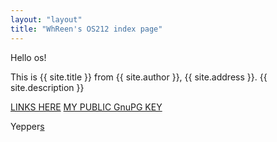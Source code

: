 ```yaml
---
layout: "layout"
title: "WhReen's OS212 index page" 
---
```


Hello os!

This is {{ site.title }} from {{ site.author }}, {{ site.address }}.
{{ site.description }}

[LINKS HERE](LINKS/)
[MY PUBLIC GnuPG KEY](https://raw.githubusercontent.com/WhReen/os212/master/TXT/mypubkey.txt/)

Yepper[s](https://www.google.com/search?q=yeppers)
